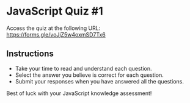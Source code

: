 # JavaScript Quiz #1

Access the quiz at the following URL: https://forms.gle/voJjZ5w4oxmSD7Tx6

## Instructions
- Take your time to read and understand each question.
- Select the answer you believe is correct for each question.
- Submit your responses when you have answered all the questions.

Best of luck with your JavaScript knowledge assessment!